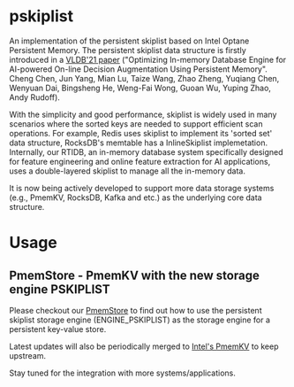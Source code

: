 # pskiplist
An implementation of the persistent skiplist based on Intel Optane Persistent Memory. The persistent skiplist data structure is firstly introduced in a [VLDB'21 paper](http://vldb.org/pvldb/vol14/p799-chen.pdf) ("Optimizing In-memory Database Engine for AI-powered On-line Decision Augmentation Using Persistent Memory". Cheng Chen, Jun Yang, Mian Lu, Taize Wang, Zhao Zheng, Yuqiang Chen, Wenyuan Dai, Bingsheng He, Weng-Fai Wong, Guoan Wu, Yuping Zhao, Andy Rudoff). 

With the simplicity and good performance, skiplist is widely used in many scenarios where the sorted keys are needed to support efficient scan operations. For example, Redis uses skiplist to implement its 'sorted set' data structure, RocksDB's memtable has a InlineSkiplist implemetation. Internally, our RTIDB, an in-memory database system specifically designed for feature engineering and online feature extraction for AI applications, uses a double-layered skiplist to manage all the in-memory data.

It is now being actively developed to support more data storage systems (e.g., PmemKV, RocksDB, Kafka and etc.) as the underlying core data structure.

# Usage
## PmemStore - PmemKV with the new storage engine PSKIPLIST
Please checkout our [PmemStore](https://github.com/4paradigm/pmemstore) to find out how to use the persistent skiplist storage engine (ENGINE_PSKIPLIST) as the storage engine for a persistent key-value store.

Latest updates will also be periodically merged to [Intel's PmemKV](https://github.com/pmem/pmemkv) to keep upstream.

Stay tuned for the integration with more systems/applications.